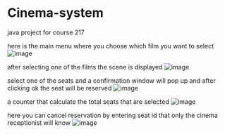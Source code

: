 # Cinema-system
java project for course 217

here is the main menu where you choose which film you want to select
![image](https://github.com/Zeinboulo/Cinema-system/assets/134293067/d2f953c8-1263-48a0-a95e-07ee2f42b2e6)

after selecting one of the films the scene is displayed
![image](https://github.com/Zeinboulo/Cinema-system/assets/134293067/dbf75d17-5dc1-4af1-bbfa-fd741ceab931)

select one of the seats and a confirmation window will pop up and after clicking ok the seat will be reserved 
![image](https://github.com/Zeinboulo/Cinema-system/assets/134293067/a920f6f4-755d-4d98-8aad-5b4db6260d7f)

a counter that calculate the total seats that are selected 
![image](https://github.com/Zeinboulo/Cinema-system/assets/134293067/d65af518-a415-4a01-be11-ca197e0fbc57)

here you can cancel reservation by entering seat id that only the cinema receptionist will know
![image](https://github.com/Zeinboulo/Cinema-system/assets/134293067/04e1b373-f1c4-4077-b396-4f25e30ccc06)

